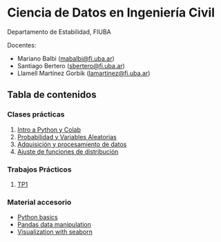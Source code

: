 # Ciencia de Datos en Ingeniería Civil
Departamento de Estabilidad, FIUBA

Docentes:
- Mariano Balbi (mabalbi@fi.uba.ar)
- Santiago Bertero (sbertero@fi.uba.ar)
- Llamell Martínez Gorbik (lamartinez@fi.uba.ar)

## Tabla de contenidos

### Clases prácticas

1. [Intro a Python y Colab](notebooks/practica_1.ipynb)
2. [Probabilidad y Variables Aleatorias](notebooks/practica_2.ipynb)
3. [Adquisición y procesamiento de datos](notebooks/practica_3.ipynb)
3. [Ajuste de funciones de distribución](notebooks/practica_4.ipynb)

### Trabajos Prácticos

1. [TP1](tps/trabajo_practico_1.ipynb)

### Material accesorio

- [Python basics](https://colab.research.google.com/github/data-psl/lectures2020/blob/master/notebooks/01_python_basics.ipynb#scrollTo=UhcbBQUiStHG)
- [Pandas data manipulation](https://colab.research.google.com/github/jakevdp/PythonDataScienceHandbook/blob/master/notebooks/03.00-Introduction-to-Pandas.ipynb)
- [Visualization with seaborn](https://colab.research.google.com/github/jakevdp/PythonDataScienceHandbook/blob/master/notebooks/04.14-Visualization-With-Seaborn.ipynb#scrollTo=V7X4ApAMkJ0t)

